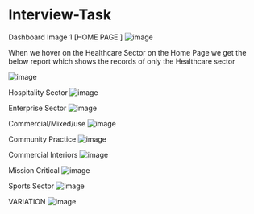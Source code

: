 # Interview-Task

Dashboard Image 1 [HOME PAGE ]
![image](https://user-images.githubusercontent.com/61817305/171988796-e7e381f1-3a65-4b1a-b3c2-d07813831066.png)


When we hover on the Healthcare Sector on the Home Page we get the below report which shows the records of only the Healthcare sector

![image](https://user-images.githubusercontent.com/61817305/171988847-32254d9e-9cae-443b-be4b-a016b1357fac.png)

Hospitality Sector
![image](https://user-images.githubusercontent.com/61817305/171988855-9f568ae3-4fa2-4527-93ea-e071586f4ae2.png)

Enterprise Sector
![image](https://user-images.githubusercontent.com/61817305/171988870-5bd67002-c8b7-4da5-8aa8-a09869d0ea4c.png)

Commercial/Mixed/use
![image](https://user-images.githubusercontent.com/61817305/171988893-8f334de7-d77f-427e-ac9d-ed1dea05a467.png)

Community Practice
![image](https://user-images.githubusercontent.com/61817305/171988922-d9252721-723a-46f1-b0f5-9ee9f773a584.png)

Commercial Interiors
![image](https://user-images.githubusercontent.com/61817305/171988945-6945005c-e50d-4e31-8016-031d0f0f451b.png)

Mission Critical
![image](https://user-images.githubusercontent.com/61817305/171988953-7566f44c-d861-48cd-8963-3f36c4d72ec3.png)

Sports Sector
![image](https://user-images.githubusercontent.com/61817305/171988967-afacab14-83c8-42cc-a343-c2fbceb3f6eb.png)




VARIATION 
![image](https://user-images.githubusercontent.com/61817305/171989061-2ae1df09-2b76-4753-a3c7-1ddcfe4c6e97.png)
